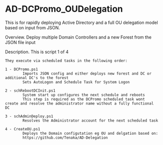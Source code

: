 # AD-DCPromo_OUDelegation

This is for rapidly deploying Active Directory and a full OU delegation model based on input from JSON.


Overview.
    Deploy multiple Domain Controllers and a new Forest from the JSON file input
    
Description.
    This is script 1 of 4

    They execute via scheduled tasks in the following order:

    1 - DCPromo.ps1
            Imports JSON config and either deploys new forest and DC or additional DC's to the forest
            Sets AutoLogon and Schedule Task for System Logon

    2 - schRebootDCInit.ps1
            System start up configures the next schedule and reboots
            This step is required as the DCPromo scheduled task wont create and resolve the administrator name without a fully functional DC
            
    3 - schAdminDeploy.ps1
            Resolves the Administrator account for the next scheduled task

    4 - CreateOU.ps1
            Deploys the Domain configutation eg OU and delgation based on:
            https://github.com/Tenaka/AD-Delegation
           
       
